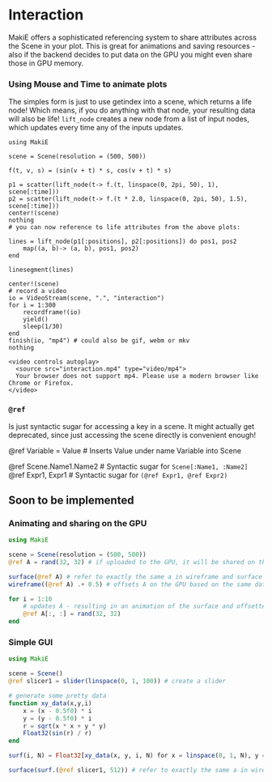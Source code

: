 # Interaction

MakiE offers a sophisticated referencing system to share attributes across the Scene
in your plot. This is great for animations and saving resources - also if the backend
decides to put data on the GPU you might even share those in GPU memory.


### Using Mouse and Time to animate plots

The simples form is just to use getindex into a scene, which returns a life node!
Which means, if you do anything with that node, your resulting data will also be life!
`lift_node` creates a new node from a list of input nodes, which updates every time any 
of the inputs updates.


```@example 
using MakiE

scene = Scene(resolution = (500, 500))

f(t, v, s) = (sin(v + t) * s, cos(v + t) * s)

p1 = scatter(lift_node(t-> f.(t, linspace(0, 2pi, 50), 1), scene[:time]))
p2 = scatter(lift_node(t-> f.(t * 2.0, linspace(0, 2pi, 50), 1.5), scene[:time]))
center!(scene)
nothing
# you can now reference to life attributes from the above plots:

lines = lift_node(p1[:positions], p2[:positions]) do pos1, pos2
    map((a, b)-> (a, b), pos1, pos2)
end

linesegment(lines)

center!(scene)
# record a video 
io = VideoStream(scene, ".", "interaction")
for i = 1:300
    recordframe!(io)
    yield()
    sleep(1/30)
end
finish(io, "mp4") # could also be gif, webm or mkv
nothing
```
```@raw html
<video controls autoplay>
  <source src="interaction.mp4" type="video/mp4">
  Your browser does not support mp4. Please use a modern browser like Chrome or Firefox.
</video>
```


### `@ref`

Is just syntactic sugar for accessing a key in a scene.
It might actually get deprecated, since just accessing the scene directly is convenient enough!

@ref Variable = Value # Inserts Value under name Variable into Scene

@ref Scene.Name1.Name2 # Syntactic sugar for `Scene[:Name1, :Name2]`
@ref Expr1, Expr1 # Syntactic sugar for `(@ref Expr1, @ref Expr2)`


## Soon to be implemented


### Animating and sharing on the GPU

```Julia
using MakiE

scene = Scene(resolution = (500, 500))
@ref A = rand(32, 32) # if uploaded to the GPU, it will be shared on the GPU

surface(@ref A) # refer to exactly the same a in wireframe and surface plot
wireframe((@ref A) .+ 0.5) # offsets A on the GPU based on the same data

for i = 1:10
    # updates A - resulting in an animation of the surface and offsetted wireframe plot
    @ref A[:, :] = rand(32, 32)
end
```

### Simple GUI

```Julia
using MakiE

scene = Scene()
@ref slicer1 = slider(linspace(0, 1, 100)) # create a slider

# generate some pretty data
function xy_data(x,y,i)
    x = (x - 0.5f0) * i
    y = (y - 0.5f0) * i
    r = sqrt(x * x + y * y)
    Float32(sin(r) / r)
end

surf(i, N) = Float32[xy_data(x, y, i, N) for x = linspace(0, 1, N), y = linspace(0, 1, N)]

surface(surf.(@ref slicer1, 512)) # refer to exactly the same a in wireframe and surface plot

```
